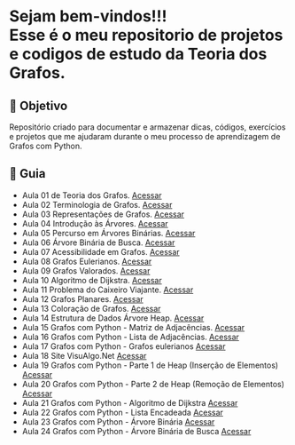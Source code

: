

<h1> Sejam bem-vindos!!! </br>
 Esse é o meu repositorio de projetos e codigos de estudo da Teoria dos Grafos. </h1>


<h2> 🎯 Objetivo </h2>

Repositório criado para documentar e armazenar dicas, códigos, exercícios e projetos que me ajudaram durante o meu processo de aprendizagem de Grafos com Python.




<h2 dir="auto"> 🚦 Guia </h2>
<ul dir="auto">
<li> Aula 01 de Teoria dos Grafos. <a href="https://www.youtube.com/watch?v=T6yKp82k9vM&list=PLrOyM49ctTx-xtyVeuO7ylclgXHd4ws9a&index=1"> Acessar </a></li>
<li> Aula 02 Terminologia de Grafos. <a href="https://www.youtube.com/watch?v=yONrzDAntSw&list=PLrOyM49ctTx-xtyVeuO7ylclgXHd4ws9a&index=2"> Acessar </a></li>
<li> Aula 03 Representações de Grafos. <a href="https://www.youtube.com/watch?v=GemwOyQohw4&list=PLrOyM49ctTx-xtyVeuO7ylclgXHd4ws9a&index=3"> Acessar </a></li>
<li> Aula 04 Introdução às Árvores. <a href="https://www.youtube.com/watch?v=FYuYZIRauz8&list=PLrOyM49ctTx-xtyVeuO7ylclgXHd4ws9a&index=4"> Acessar </a></li>
<li> Aula 05 Percurso em Árvores Binárias. <a href="https://www.youtube.com/watch?v=ngcloNrMHNE&list=PLrOyM49ctTx-xtyVeuO7ylclgXHd4ws9a&index=5"> Acessar </a></li>
<li> Aula 06 Árvore Binária de Busca. <a href="https://www.youtube.com/watch?v=FdRyUlDebR4&list=PLrOyM49ctTx-xtyVeuO7ylclgXHd4ws9a&index=6"> Acessar </a></li>
<li> Aula 07 Acessibilidade em Grafos. <a href="https://www.youtube.com/watch?v=VraxbCrOeE0&list=PLrOyM49ctTx-xtyVeuO7ylclgXHd4ws9a&index=7"> Acessar </a></li>
<li> Aula 08 Grafos Eulerianos. <a href="https://www.youtube.com/watch?v=qO2A4huYr4k&list=PLrOyM49ctTx-xtyVeuO7ylclgXHd4ws9a&index=8"> Acessar </a></li>
<li> Aula 09 Grafos Valorados. <a href="https://www.youtube.com/watch?v=d7ScrMGmAL8&list=PLrOyM49ctTx-xtyVeuO7ylclgXHd4ws9a&index=9"> Acessar </a></li>
<li> Aula 10 Algoritmo de Dijkstra. <a href="https://www.youtube.com/watch?v=3vBx8GqlVT4&list=PLrOyM49ctTx-xtyVeuO7ylclgXHd4ws9a&index=10"> Acessar </a></li>
<li> Aula 11 Problema do Caixeiro Viajante. <a href="https://www.youtube.com/watch?v=y5UdMdcJ1ow&list=PLrOyM49ctTx-xtyVeuO7ylclgXHd4ws9a&index=11"> Acessar </a></li>
<li> Aula 12 Grafos Planares. <a href="https://www.youtube.com/watch?v=F2BTqze4rTs&list=PLrOyM49ctTx-xtyVeuO7ylclgXHd4ws9a&index=12"> Acessar </a></li>
<li> Aula 13 Coloração de Grafos. <a href="https://www.youtube.com/watch?v=ZrkL_uEiiyU&list=PLrOyM49ctTx-xtyVeuO7ylclgXHd4ws9a&index=13"> Acessar </a></li>
<li> Aula 14 Estrutura de Dados Árvore Heap. <a href="https://www.youtube.com/watch?v=E9NLRv3jSF4&list=PLrOyM49ctTx-xtyVeuO7ylclgXHd4ws9a&index=14"> Acessar </a></li>
<li> Aula 15 Grafos com Python - Matriz de Adjacências. <a href="https://www.youtube.com/watch?v=IzG9l_7GaZM&list=PLrOyM49ctTx-xtyVeuO7ylclgXHd4ws9a&index=15"> Acessar </a></li>
<li> Aula 16 Grafos com Python - Lista de Adjacências. <a href="https://www.youtube.com/watch?v=4-1fG04nQGI&list=PLrOyM49ctTx-xtyVeuO7ylclgXHd4ws9a&index=16"> Acessar </a></li>
<li> Aula 17 Grafos com Python - Grafos eulerianos <a href="https://www.youtube.com/watch?v=A6EdvWkJkaY&list=PLrOyM49ctTx-xtyVeuO7ylclgXHd4ws9a&index=17"> Acessar </a></li>
<li> Aula 18 Site VisuAlgo.Net <a href="https://www.youtube.com/watch?v=sjaHbM1cs_k&list=PLrOyM49ctTx-xtyVeuO7ylclgXHd4ws9a&index=18"> Acessar </a></li>
<li> Aula 19 Grafos com Python - Parte 1 de Heap (Inserção de Elementos)  <a href="https://www.youtube.com/watch?v=_70PmgXRet4&list=PLrOyM49ctTx-xtyVeuO7ylclgXHd4ws9a&index=19"> Acessar </a></li>
<li> Aula 20 Grafos com Python - Parte 2 de Heap (Remoção de Elementos) <a href="https://www.youtube.com/watch?v=wBJvSXsd2Hk&list=PLrOyM49ctTx-xtyVeuO7ylclgXHd4ws9a&index=20"> Acessar </a></li>
<li> Aula 21 Grafos com Python - Algoritmo de Dijkstra <a href="https://www.youtube.com/watch?v=fdqxetN9YPA&list=PLrOyM49ctTx-xtyVeuO7ylclgXHd4ws9a&index=21"> Acessar </a></li>
<li> Aula 22 Grafos com Python - Lista Encadeada <a href="https://www.youtube.com/watch?v=rsRNu8-v0_0&list=PLrOyM49ctTx-xtyVeuO7ylclgXHd4ws9a&index=22"> Acessar </a></li>
<li> Aula 23 Grafos com Python - Árvore Binária <a href="https://www.youtube.com/watch?v=F9SrlYICEs4&list=PLrOyM49ctTx-xtyVeuO7ylclgXHd4ws9a&index=23"> Acessar </a></li>
<li> Aula 24 Grafos com Python - Árvore Binária de Busca <a href="https://www.youtube.com/watch?v=LVU82pzi938&list=PLrOyM49ctTx-xtyVeuO7ylclgXHd4ws9a&index=24"> Acessar </a></li>

 
 

</ul>
